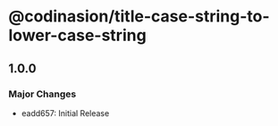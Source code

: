 # @codinasion/title-case-string-to-lower-case-string

## 1.0.0

### Major Changes

- eadd657: Initial Release
